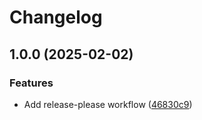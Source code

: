 # Changelog

## 1.0.0 (2025-02-02)


### Features

* Add release-please workflow ([46830c9](https://github.com/bhundven/golang-pre-commit/commit/46830c90cf38ca2cbd6940dfc1476b538690d2df))
